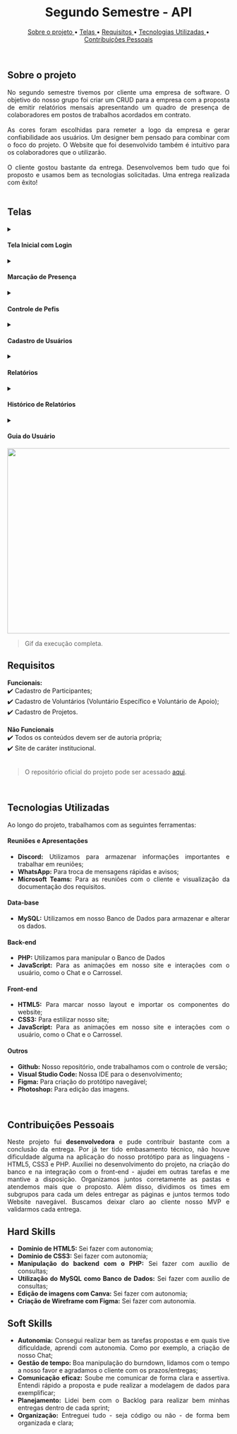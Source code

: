 <h1 align="center"> Segundo Semestre - API </h1>
<p align="center">
  <a href ="#sobre-o-projeto"> Sobre o projeto  </a>  • 
  <a href ="#telas"> Telas </a>  • 
  <a href ="#requisitos"> Requisitos </a>  • 
  <a href ="#tecnologias-utilizadas"> Tecnologias Utilizadas </a>  •
  <a href ="#contribuições-pessoais"> Contribuições Pessoais </a>  
</p>

<br>

## Sobre o projeto 

<div align="justify">
No segundo semestre tivemos por cliente uma empresa de software. O objetivo do nosso grupo foi criar um CRUD para a empresa com a proposta de emitir relatórios mensais apresentando um quadro de presença de colaboradores em postos de trabalhos acordados em contrato.
<br><br>
As cores foram escolhidas para remeter a logo da empresa e gerar confiabilidade aos usuários. Um designer bem pensado para combinar com o foco do projeto. O Website que foi desenvolvido também é intuitivo para os colaboradores que o utilizarão. 
<br><br>
O cliente gostou bastante da entrega. Desenvolvemos bem tudo que foi proposto e usamos bem as tecnologias solicitadas. Uma entrega realizada com êxito!
<div><br>


## Telas

<!-- Inicial -->
 <details>
  <summary>
  <h4 align="left">Tela Inicial com Login</h4>  
  </summary>
    Optamos pela escolha do layout da <b> Tela Inicial </b> com 2 colunas para proporcionar uma melhor experiência ao usuário. A coluna principal contém uma imagem de destaque que representa o propósito da plataforma e a segunda coluna possui o campo de login para que apenas usuários autentificado tenham acesso aos recursos disponíveis. 
    <br> <br>
    Essa medida de segurança é necessária para garantir a privacidade dos dados dos usuários e oferecer uma navegação mais confiável e eficiente. Além disso, desenvolvemos um website intuitivo para facilitar a utilização da plataforma desde a primeira interação.
    

  </details>


<!-- Marcação de Presença -->
  <details>
  <summary>
   <h4 align="left">Marcação de Presença</h4>  
  </summary>
A tela <b> Marcação de Presença </b> foi criada com o propósito de registrar as presenças dos colaboradores. Uma única coluna simples e intuitiva, sem poluição visual e que garante fácil acesso do colaborador em nosso sistema de marcação de presença.
<br><br>
Com essa implementação, os gestores terão acesso a dados atualizados e precisos sobre a presença dos colaboradores. Além disso, tornamos o sistema de chamada fácil e intuitivo para que os usuários possam registrar sua presença de forma rápida e sem complicações. 

  </details>

  <!-- Controle de Pefis -->
  <details>
  <summary>
   <h4 align="left">Controle de Pefis</h4>  
  </summary>
  
Na tela <b> Controle de Perfis </b> os usuários terão acesso a todos os perfis cadastrados no site, podendo editar e gerenciá-los de forma eficiente. Pelo controle de perfis ser uma funcionalidade essencial para a gestão de usuários, permitimos a fácil atribuição de diferentes níveis de acesso à plataforma e recursos disponíveis. Ao oferecer aos usuários a possibilidade de editar e gerenciar os perfis cadastrados. Nessa página, a plataforma se torna mais flexível e personalizada, atendendo às necessidades específicas de cada usuário. 
<br><br>
Além disso, desenvolvemos uma interface intuitiva e fácil de usar, que torna o processo de edição e gerenciamento de perfis mais ágil e eficiente. Esperamos que essa funcionalidade contribua para a melhoria da experiência do usuário com a plataforma e facilite a gestão de recursos humanos da empresa de software.
  
  </details> 
   
<!-- Cadastro de Usuários -->
  <details>
  <summary>
   <h4 align="left">Cadastro de Usuários</h4>  
  </summary>
Na tela <b> Cadastro de Usuários </b>  o administrador do sistema pode cadastrar novos usuários na plataforma. O processo de cadastro é simples e intuitivo, permitindo que o administrador insira as informações necessárias para cadastrar o usuário com facilidade. É possível atribuir diferentes níveis de acesso e permissões aos usuários, de acordo com suas necessidades específicas. 
<br><br>
Desenvolvemos uma interface amigável e intuitiva, que permite ao administrador gerenciar facilmente todos os usuários cadastrados na plataforma. A funcionalidade contribui para a gestão de recursos humanos da empresa de software e para uma melhor experiência do usuário.

  </details> 
  
<!-- Relatórios -->
  <details>
  <summary>
   <h4 align="left">Relatórios</h4>  
  </summary>
  
Na tela <b> Relatórios </b> os usuários têm acesso a relatórios mensais que apresentam um quadro de presença de colaboradores em postos de trabalhos acordados em contrato. Os relatórios podem ser baixados em formato de dashboard, permitindo que os usuários visualizem as informações de forma clara e organizada. 
<br><br>
Desenvolvemos um sistema de geração de relatórios automatizado que extrai informações do banco de dados da plataforma e as organiza em um formato fácil de entender. Os relatórios são uma ferramenta importante para ajudar as empresas a monitorar a presença de seus colaboradores e cumprir os termos dos contratos estabelecidos com seus clientes.

  
  </details> 
   
   <!-- Histórico de relatórios -->
  <details>
  <summary>
   <h4 align="left">Histórico de Relatórios</h4>  
  </summary>
Atráves da tela <b> Histórico de Relatórios </b> os usuários têm acesso ao histórico de relatórios gerados pela plataforma. É possível visualizar os últimos relatórios e suas análises de forma fácil e rápida. Com o histórico de relatórios, os usuários podem comparar os resultados ao longo do tempo e obter insights valiosos sobre a presença dos colaboradores em seus postos de trabalho.
  </details> 
  
  <!-- Guia do Usuário -->
  <details>
  <summary>
   <h4 align="left">Guia do Usuário</h4>  
  </summary>
A <b> Guia do Usuário </b> foi desenvolvida para ajudar nosso cliente a entender e utilizar todas as funcionalidades da nossa plataforma. Com ele, é possível aprender a como navegar pela plataforma - que já é intuitiva - como fazer o cadastro de usuários, emitir relatórios e utilizar todas as outras ferramentas disponíveis.
<br><br>
Nosso guia é simples e fácil de entender, com instruções passo a passo e imagens ilustrativas.
  
  </details> 


 <img src="../gifs/segundoSemestre.gif" width="720" height="420"> 
 
> Gif da execução completa.

## Requisitos 

**Funcionais:**<br>
✔️ Cadastro de Participantes;<br>
✔️ Cadastro de Voluntários (Voluntário Específico e Voluntário de Apoio);<br>
✔️ Cadastro de Projetos.<br>
<br>
**Não Funcionais**<br>
✔️ Todos os conteúdos devem ser de autoria própria;<br>
✔️ Site de caráter institucional.<br>
<br>
> O repositório oficial do projeto pode ser acessado [aqui](https://github.com/Inodevs).

<br>

## Tecnologias Utilizadas
Ao longo do projeto, trabalhamos com as seguintes ferramentas:
<br>
   <h4 align="left">Reuniões e Apresentações</h4> 
   
  - **Discord:** Utilizamos para armazenar informações importantes e trabalhar em reuniões; <br> 
  - **WhatsApp:** Para troca de mensagens rápidas e avisos; <br> 
  - **Microsoft Teams:** Para as reuniões com o cliente e visualização da documentação dos requisitos.
 
   <h4 align="left">Data-base</h4>  
 
   - **MySQL:** Utilizamos em nosso Banco de Dados para armazenar e alterar os dados. 

   <h4 align="left">Back-end </h4>  
  
  - **PHP:** Utilizamos para manipular o Banco de Dados
  - **JavaScript:** Para as animações em nosso site e interações com o usuário, como o Chat e o Carrossel.
  
   <h4 align="left">Front-end </h4>  
 
  - **HTML5:** Para marcar nosso layout e importar os componentes do website; 
  - **CSS3:** Para estilizar nosso site;
  - **JavaScript:** Para as animações em nosso site e interações com o usuário, como o Chat e o Carrossel.
  
   <h4 align="left">Outros</h4>  
 
  - **Github:** Nosso repositório, onde trabalhamos com o controle de versão;
  - **Visual Studio Code:** Nossa IDE para o desenvolvimento;
  - **Figma:** Para criação do protótipo navegável;
  - **Photoshop:** Para edição das imagens.
<br>

## Contribuições Pessoais
<div align="justify">
Neste projeto fui <b>desenvolvedora </b> e pude contribuir bastante com a conclusão da entrega. Por já ter tido embasamento técnico, não houve dificuldade alguma na aplicação do nosso protótipo para as linguagens - HTML5, CSS3 e PHP. Auxiliei no desenvolvimento do projeto, na criação do banco e na integração com o front-end - ajudei em outras tarefas e me mantive a disposição. Organizamos juntos corretamente as pastas e atendemos mais que o proposto. Além disso, dividimos os times em subgrupos para cada um deles entregar as páginas e juntos termos todo Website navegável. Buscamos deixar claro ao cliente nosso MVP e validarmos cada entrega.
<div>

## Hard Skills
- **Dominio de HTML5:** Sei fazer com autonomia; <br>
- **Dominio de CSS3:** Sei fazer com autonomia; <br>
- **Manipulação do backend com o PHP:** Sei fazer com auxílio de consultas; <br>
- **Utilização do MySQL como Banco de Dados:** Sei fazer com auxílio de consultas; <br>
- **Edição de imagens com Canva:** Sei fazer com autonomia; <br>
- **Criação de Wireframe com Figma:** Sei fazer com autonomia. <br>

## Soft Skills
 - **Autonomia:** Consegui realizar bem as tarefas propostas e em quais tive dificuldade, aprendi com autonomia. Como por exemplo, a criação de nosso Chat; <br>
 - **Gestão de tempo:** Boa manipulação do burndown, lidamos com o tempo a nosso favor e agradamos o cliente com os prazos/entregas; <br>
 - **Comunicação eficaz:** Soube me comunicar de forma clara e assertiva. Entendi rápido a proposta e pude realizar a modelagem de dados para exemplificar; <br>
 - **Planejamento:** Lidei bem com o Backlog para realizar bem minhas entregas dentro de cada sprint; <br>
 - **Organização:** Entreguei tudo - seja código ou não - de forma bem organizada e clara; <br>
